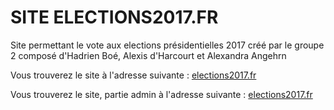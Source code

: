 # SITE ELECTIONS2017.FR
Site permettant le vote aux elections présidentielles 2017 créé par le groupe 2 composé d'Hadrien Boé, Alexis d'Harcourt et Alexandra Angehrn

Vous trouverez le site à l'adresse suivante :
[elections2017.fr](http://elections2017.herokuapp.com/)

Vous trouverez le site, partie admin à l'adresse suivante :
[elections2017.fr](http://elections2017.herokuapp.com/admin)
